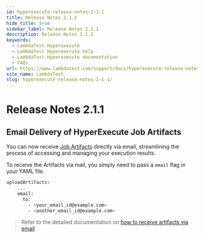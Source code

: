 ```yaml
---
id: hyperexecute-release-notes-2-1-1
title: Release Notes 2.1.1
hide_title: true
sidebar_label: Release Notes 2.1.1
description: Release Notes 2.1.1
keywords:
  - LambdaTest Hyperexecute
  - LambdaTest Hyperexecute help
  - LambdaTest Hyperexecute documentation
  - FAQs
url: https://www.lambdatest.com/support/docs/hyperexecute-release-notes-2-1-1/
site_name: LambdaTest
slug: hyperexecute-release-notes-2-1-1/
---
```


<script type="application/ld+json"
      dangerouslySetInnerHTML={{ __html: JSON.stringify({
       "@context": "https://schema.org",
        "@type": "BreadcrumbList",
        "itemListElement": [{
          "@type": "ListItem",
          "position": 1,
          "name": "Home",
          "item": "https://www.lambdatest.com"
        },{
          "@type": "ListItem",
          "position": 2,
          "name": "Support",
          "item": "https://www.lambdatest.com/support/docs/"
        },{
          "@type": "ListItem",
          "position": 3,
          "name": "Release Notes",
          "item": "https://www.lambdatest.com/support/docs/hyperexecute-release-notes-2-1-1/"
        }]
      })
    }}
></script>

# Release Notes 2.1.1

## Email Delivery of HyperExecute Job Artifacts

You can now receive [Job Artifacts](https://www.lambdatest.com/support/docs/hyperexecute-artifacts/) directly via email, streamlining the process of accessing and managing your execution results.

To receive the Artifacts via mail, you simply need to pass a `email` flag in your YAML file.

```bash
uploadArtifacts:
    ...
    email:
      to: 
        - <your_email_id@example.com>
        - <another_email_id@example.com>
```

> Refer to the detailed documentation on [how to receive artifacts via email](https://www.lambdatest.com/support/docs/hyperexecute-email-reports/#how-to-receive-your-artifacts-via-email)